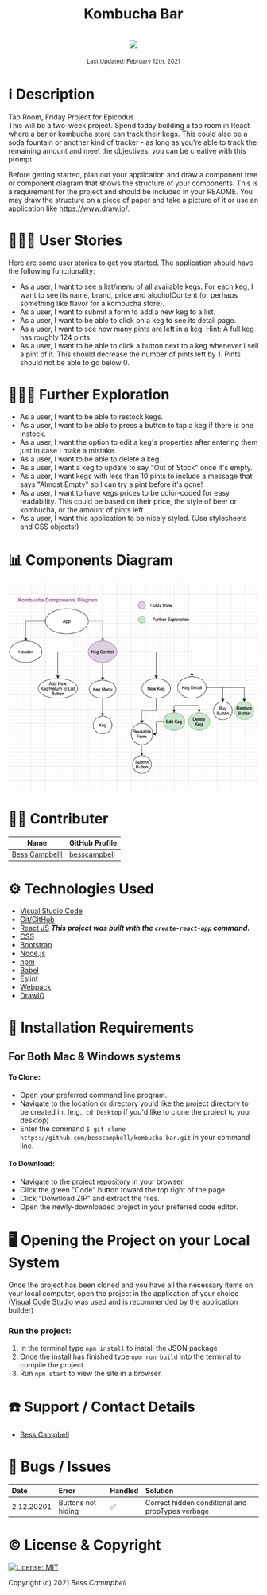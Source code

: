 # <div align="center">Kombucha Bar</div>

<p align="center">
    <br>
    <a href="https://github.com/besscampbell">
        <img src="https://github.com/besscampbell.png" width="150px" height="auto">
    </a>
</p>

<p align="center">
  <small>Last Updated: February 12th, 2021</small>
</p>

# ℹ️ Description

 Tap Room, Friday Project for Epicodus<br>
This will be a two-week project. Spend today building a tap room in React where a bar or kombucha store can track their kegs. This could also be a soda fountain or another kind of tracker - as long as you're able to track the remaining amount and meet the objectives, you can be creative with this prompt.

Before getting started, plan out your application and draw a component tree or component diagram that shows the structure of your components. This is a requirement for the project and should be included in your README. You may draw the structure on a piece of paper and take a picture of it or use an application like https://www.draw.io/.

# 💁🏽‍♀️ User Stories

Here are some user stories to get you started. The application should have the following functionality:

* As a user, I want to see a list/menu of all available kegs. For each keg, I want to see its name, brand, price and alcoholContent (or perhaps something like flavor for a kombucha store).
* As a user, I want to submit a form to add a new keg to a list.
* As a user, I want to be able to click on a keg to see its detail page.
* As a user, I want to see how many pints are left in a keg. Hint: A full keg has roughly 124 pints.
* As a user, I want to be able to click a button next to a keg whenever I sell a pint of it. This should decrease the number of pints left by 1. Pints should not be able to go below 0.

# 🧗🏼‍♀️ Further Exploration

* As a user, I want to be able to restock kegs.
* As a user, I want to be able to press a button to tap a keg if there is one instock.
* As a user, I want the option to edit a keg's properties after entering them just in case I make a mistake.
* As a user, I want to be able to delete a keg.
* As a user, I want a keg to update to say "Out of Stock" once it's empty.
* As a user, I want kegs with less than 10 pints to include a message that says "Almost Empty" so I can try a pint before it's gone!
* As a user, I want to have kegs prices to be color-coded for easy readability. This could be based on their price, the style of beer or kombucha, or the amount of pints left.
* As a user, I want this application to be nicely styled. (Use stylesheets and CSS objects!)

# 📊 Components Diagram

![Components Diagram](./ReadMeAssets/Kombucha-components-diagram.png)

# 🧑‍💻 Contributer

| Name | GitHub Profile |
|------|----------------|
| [Bess Campbelll](https://www.linkedin.com/in/bess-campbell/) | [besscampbell](https://github.com/besscampbell)

# ⚙️ Technologies Used

* [Visual Studio Code](https://code.visualstudio.com/)
* [Git/GitHub](https://github.com/)
* [React JS](https://reactjs.org/)
    **_This project was built with the `create-react-app` command._**
* [CSS](https://developer.mozilla.org/en-US/docs/Learn/CSS)
* [Bootstrap](https://getbootstrap.com/)
* [Node.js](https://nodejs.org/en/)
* [npm](https://www.npmjs.com/get-npm)
* [Babel](https://babeljs.io/)
* [Eslint](https://eslint.org/)
* [Webpack](https://webpack.js.org/)
* [DrawIO](https://www.draw.io/)

# 💾 Installation Requirements

## For Both Mac & Windows systems

#### To Clone:
- Open your preferred command line program.
- Navigate to the location or directory you'd like the project directory to be created in. (e.g., `cd Desktop` if you'd like to clone the project to your desktop)
- Enter the command `$ git clone https://github.com/besscampbell/kombucha-bar.git` in your command line.

#### To Download:
- Navigate to the [project repository](https://github.com/besscampbell/kombucha-bar.git) in your browser.
- Click the green "Code" button toward the top right of the page.
- Click "Download ZIP" and extract the files.
- Open the newly-downloaded project in your preferred code editor.


# 🖥️ Opening the Project on your Local System

Once the project has been cloned and you have all the necessary items on your local computer, open the project in the application of your choice ([Visual Code Studio](https://code.visualstudio.com/) was used and is recommended by the application builder)

### Run the project:

1. In the terminal type `npm install` to install the JSON package
2. Once the install has finished  type `npm run build` into the terminal to compile the project
3. Run `npm start` to view the site in a browser.

# ☎️ Support / Contact Details

* [Bess Campbell](mailto:bess.k.campbell@gmail.com)


# 🐛 Bugs / Issues

| Date | Error | Handled | Solution |
| :------------- | :------------- | :------------- | :------------- |
|2.12.20201|Buttons not hiding | ✅  |Correct hidden conditional and propTypes verbage  |



# ©️ License & Copyright

[![License: MIT](https://img.shields.io/badge/License-MIT-yellow.svg)](https://opensource.org/licenses/MIT)

Copyright (c) 2021 *_Bess Cammpbell_*
